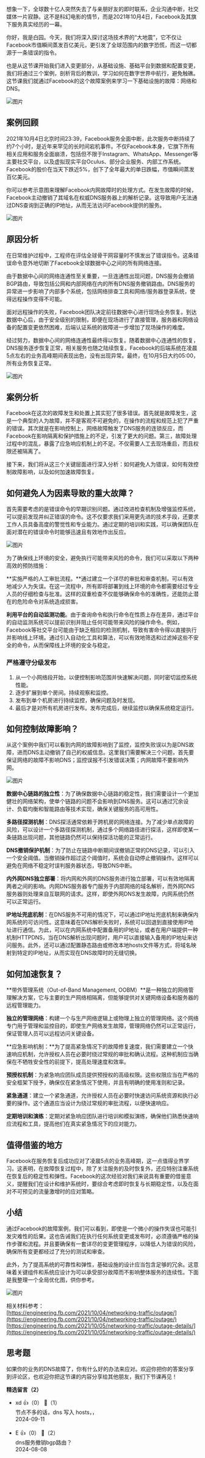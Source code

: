 想象一下，全球数十亿人突然失去了与亲朋好友的即时联系，企业沟通中断，社交媒体一片寂静。这不是科幻电影的情节，而是2021年10月4日，Facebook及其旗下服务真实经历的一幕。

你好，我是白园。今天，我们将深入探讨这场技术界的“大地震”，它不仅让Facebook市值瞬间蒸发百亿美元，更引发了全球范围内的数字恐慌，而这一切都源于一条错误的指令。

也是从这节课开始我们进入变更部分，从基础设施、基础平台到数据和配置变更，我们将通过三个案例，剖析背后的教训，学习如何在数字世界中航行，避免触礁。这节课我们就通过Facebook的这个故障案例来学习一下基础设施的故障：网络和DNS。

![图片](https://static001.geekbang.org/resource/image/b5/48/b5e5f74298edf45d97378e476a1f1848.png?wh=1932x1108)

## 案例回顾

2021年10月4日北京时间23:39，Facebook服务全面中断，此次服务中断持续了约7个小时，是近年来罕见的长时间宕机事件。不仅Facebook本身，它旗下所有相关应用和服务全面崩溃，包括但不限于Instagram、WhatsApp、Messenger等主要社交平台，以及虚拟现实平台Oculus、部分企业服务、内部工作系统。Facebook的股价在当天下跌近5%，创下了全年最大的单日跌幅，市值瞬间蒸发百亿美元。

你可以参考示意图来理解Facebook内网故障时的处理方式。在发生故障的时候，Facebook主动撤销了其域名在权威DNS服务器上的解析记录。这导致用户无法通过DNS查询到正确的IP地址，从而无法访问Facebook提供的服务。

![图片](https://static001.geekbang.org/resource/image/6d/99/6df96ce2e3e83393f2070c0ce31fb199.png?wh=2636x842)

## 原因分析

在日常维护过程中，工程师在评估全球骨干网容量时不慎发出了错误指令。这条错误命令意外地切断了Facebook全球数据中心之间的所有网络连接。

由于数据中心间的网络连通性至关重要，一旦连通性出现问题，DNS服务会撤销BGP路由，导致包括公网和内部网络在内的所有DNS服务撤销路由。DNS服务的异常进一步影响了内部多个系统，包括网络排查工具和网络/服务器登录系统，使得远程操作变得不可能。

面对远程操作的失败，Facebook团队决定前往数据中心进行现场业务恢复。到达数据中心后，由于安全级别的限制，即便在现场进行了直接管理，服务器和网络设备的配置变更依然困难，后端认证系统的故障进一步增加了现场操作的难度。

经过努力，数据中心间的网络连通性最终得以恢复。随着数据中心连通性的恢复，DNS服务逐步恢复正常，相关服务也随之陆续恢复。Facebook的后端系统在凌晨5点左右的业务高峰期间表现出色，没有出现异常。最终，在10月5日大约05:00，所有业务恢复正常。

![图片](https://static001.geekbang.org/resource/image/82/f1/823d33ca7fd1d0b07617f77f7aba21f1.png?wh=2706x764)

## 案例分析

Facebook在这次的故障发生和处置上其实犯了很多错误。首先就是故障发生，这是一个典型的人为故障，并不是客观不可避免的，在操作的流程和规范上犯了严重的错误。其次就是在影响控制上，网络故障触发了DNS服务的连锁反应，而Facebook在影响隔离和保护措施上的不足，引发了更大的问题。第三，故障处理过程中的混乱，暴露了应急响应机制上的不足。不仅需要人工去现场重启，而且权限还被隔离了。

接下来，我们将从这三个关键层面进行深入分析：如何避免人为错误，如何有效控制故障影响，以及如何加速故障恢复。

## 如何避免人为因素导致的重大故障？

首先需要考虑的是错误命令的早期识别问题。通过改进检查机制及增强监控系统，可以提前发现并纠正错误的命令。这不仅要求我们采用更先进的技术手段，还要求工作人员具备高度的警觉性和专业能力。通过定期的培训和实践，可以确保团队在面对潜在的错误命令时能够迅速且有效地作出反应。

![图片](https://static001.geekbang.org/resource/image/aa/08/aa82313a9063bbd13a2d4e66d22fb408.png?wh=2242x1324)

为了确保线上环境的安全，避免执行可能带来风险的命令，我们可以采取以下两种高效的预防措施：

**实施严格的人工审批流程。**通过建立一个详尽的审批和审查机制，可以有效地减少人为失误。在这一流程中，所有即将部署到线上环境的命令都需要经过专业人员的仔细检查与批准。这样的双重检查不仅能够确保命令的准确性，还能防止潜在的危险命令对系统造成损害。

**利用平台的自动监测功能**。由于查询命令和执行命令在性质上存在差异，通过平台的自动监测系统可以提前识别并阻止任何可能带来风险的操作命令。例如，Facebook等社交平台可能由于缺乏相应的检测机制，导致有害命令得以直接执行并影响线上环境。通过引入自动化工具和算法，可以有效地筛选和过滤掉这些不安全的命令，从而保障线上环境的安全与稳定。

### **严格遵守分级发布**

1. 从一个小网络段开始，以便控制影响范围并快速解决问题，同时密切监控系统性能。
2. 逐步扩展到单个房间。持续观察和监控。
3. 发布到单个机房进行持续监控，确保问题及时发现。
4. 最后才是对所有机房进行发布。发布完成后，继续监控以确保系统稳定运行。

## **如何控制故障影响？**

从这个案例中我们可以看到内网的故障影响到了监控，监控失败误以为是DNS故障，进而DNS主动撤销了自己的权威信息。这里我们需要解决三个问题，首先要保证网络的故障不影响DNS；监控误报不引发错误决策；内网故障不要影响外网。

![图片](https://static001.geekbang.org/resource/image/53/4e/53647c8dc7bda08b3740c0f3f9a5444e.png?wh=2010x432)

**数据中心链路的独立性**：为了确保数据中心链路的稳定性，我们需要设计一个更加健壮的网络架构，使单个链路的问题不会影响到DNS服务。这可以通过冗余设计、负载均衡和智能路由等技术实现，确保关键服务的高可用性。

**多路径探测机制**：DNS探活通常依赖于跨机房的网络连接。为了减少单点故障的风险，可以设计一个多路径探测机制，通过多个网络路径进行探活，这样即使某一条链路出现问题，其他链路仍然可以保持探活功能的正常运行。

**DNS撤销保护机制**：为了防止在链路中断期间误撤销正常的DNS记录，可以引入一个安全阈值。当撤销操作超过这个阈值时，系统会自动停止撤销操作。这样可以避免在网络不稳定时误判服务器状态，导致DNS中断。

**内外网DNS独立部署**：将内网和外网的DNS服务进行独立部署，可以有效地隔离两者之间的影响。内网DNS服务器专门服务于内部网络的域名解析，而外网DNS服务器则处理来自互联网的请求。这样，即使外网DNS发生故障，内网系统仍然可以正常运行。

**IP地址兜底机制**：在DNS服务不可用的情况下，可以通过IP地址兜底机制来确保内网系统的可访问性。这意味着在DNS解析失败时，系统可以回退到直接使用IP地址进行通信。为此，可以在内网系统中配置备用的IP地址，或者在用户端提供一种机制HTTPDNS，当在DNS解析出现问题时，用户可以直接输入备用的IP地址来访问服务。此外，还可以通过配置静态路由或修改本地hosts文件等方式，将域名映射到特定的IP地址，从而实现在DNS故障时的无缝切换。

## **如何加速恢复？**

**带外管理系统（Out-of-Band Management, OOBM）**是一种独立的网络管理解决方案，它与主要的生产网络相隔离，但能够提供对关键网络设备和服务器的远程管理能力。

**独立的管理网络**：构建一个与生产网络逻辑上或物理上独立的管理网络。这个网络专门用于管理和监控目的，即使生产网络发生故障，管理网络仍然可以正常运行，保证管理人员可以远程访问关键设备。

**应急影响机制：**为了提高紧急情况下的故障修复速度，我们需要建立一个快速响应机制，允许授权人员在必要时绕过常规的审批和确认流程。这种机制应当确保在不牺牲安全性的前提下，提高处理速度和效率。

**预授权机制**：为紧急响应团队成员提供预授权的高级权限。这些权限应当在严格的安全框架下授予，确保仅在紧急情况下使用，并且有明确的使用准则和记录。

**紧急通道**：建立一个紧急通道，允许授权人员在必要时快速访问系统资源和执行必要的操作。这个通道应当设计为绕过常规的审批流程，以便快速响应。

**定期培训和演练**：定期对紧急响应团队进行培训和模拟演练，确保他们熟悉快速响应流程和工具，提高他们在真实紧急情况下的应对能力。

## 值得借鉴的地方

Facebook在服务恢复后成功应对了凌晨5点的业务高峰期，这一点值得业界学习。这表明，在故障恢复过程中，除了关注服务的及时恢复外，还应特别注重系统在恢复后的稳定性和弹性。Facebook的这次经验对我们来说具有重要的借鉴意义，提醒我们在设计和维护系统时，要综合考虑即时恢复与长期稳定性，以及在面对不可预见的流量激增时的应对策略。

## 小结

通过Facebook的故障案例，我们可以看到，即使是一个微小的操作失误也可能引发灾难性的后果。这也告诫我们在执行任何系统变更或发布时，必须遵循严格的操作步骤和流程。并且要确保有一套详尽的变更管理程序，以降低人为错误的风险，确保所有变更都经过了充分的测试和审查。

此外，为了提高系统的可靠性和弹性，基础设施的设计应当包含足够的冗余。这意味着关键组件和系统应设计为可以承受部分故障而不影响整体服务的连续性。下面是我整理一个全局优化图，供你参考。

![图片](https://static001.geekbang.org/resource/image/78/ed/7866ab0daf2267306ec93e3e721f4aed.png?wh=2706x998)

相关材料参考：  
[https://engineering.fb.com/2021/10/04/networking-traffic/outage/](https://engineering.fb.com/2021/10/04/networking-traffic/outage/)  
[https://engineering.fb.com/2021/10/05/networking-traffic/outage-details/](https://engineering.fb.com/2021/10/05/networking-traffic/outage-details/)

## 思考题

如果你的业务的DNS故障了，你有什么好的办法来应对。欢迎你把你的答案分享到评论区，也欢迎你把这节课的内容分享给其他朋友，我们下节课再见！
<div><strong>精选留言（2）</strong></div><ul>
<li><span>xd</span> 👍（0） 💬（1）<div>节点不多的话，dns 写入 hosts，，</div>2024-09-11</li><br/><li><span>E</span> 👍（0） 💬（2）<div>dns服务撤销bgp路由？</div>2024-08-08</li><br/>
</ul>
